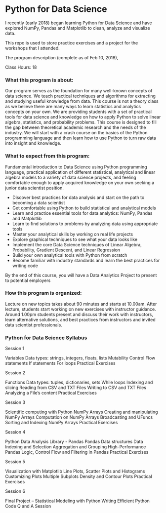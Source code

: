 # Python for Data Science

I recently (early 2018) began learning Python for Data Science and have explored NumPy, Pandas and Matplotlib to clean, analyze and visualize data.

This repo is used to store practice exercises and a project for the workshops that I attended. 

The program description (complete as of Feb 10, 2018),

Class Hours: 18

### What this program is about:

Our program serves as the foundation for many well-known concepts of data science. We teach practical techniques and algorithms for extracting and studying useful knowledge from data. This course is not a theory class as we believe there are many ways to learn statistics and analytics concepts on your own. We are providing students with a set of practical tools for data science and knowledge on how to apply Python to solve linear algebra, statistics, and probability problems. This course is designed to fill the gap between theoretical academic research and the needs of the industry. We will start with a crash course on the basics of the Python programming language and then learn how to use Python to turn raw data into insight and knowledge.

### What to expect from this program:

Fundamental introduction to Data Science using Python programming language, practical application of different statistical, analytical and linear algebra models to a variety of data science projects, and feeling comfortable enough to apply acquired knowledge on your own seeking a junior data scientist position.

* Discover best practices for data analysis and start on the path to becoming a data scientist
* Get comfortable using Python to build statistical and analytical models
* Learn and practice essential tools for data analytics: NumPy, Pandas and Matplotlib
* Learn to find solutions to problems by analyzing data using appropriate tools
* Master your analytical skills by working on real life projects
* Explore graphical techniques to see what your data looks like
* Implement the core Data Science techniques of Linear Algebra, Probability, Gradient Descent, and Linear Regression
* Build your own analytical tools with Python from scratch
* Become familiar with industry standards and learn the best practices for writing code

By the end of this course, you will have a Data Analytics Project to present to potential employers

### How this program is organized:
Lecture on new topics takes about 90 minutes and starts at 10.00am. After lecture, students start working on new exercises with instructor guidance. Around 1.00pm students present and discuss their work with instructors, learn alternative solutions, and best practices from instructors and invited data scientist professionals.

### Python for Data Science Syllabus
Session 1

Variables
Data types: strings, integers, floats, lists
Mutability
Control Flow statements
If statements
For loops
Practical Exercises

Session 2

Functions
Data types: tuples, dictionaries, sets
While loops
Indexing and slicing
Reading from CSV and TXT Files
Writing to CSV and TXT Files
Analyzing a File’s content
Practical Exercises

Session 3

Scientific computing with Python
NumPy Arrays
Creating and manipulating NumPy Arrays
Computation on NumPy Arrays
Broadcasting and UFuncs
Sorting and Indexing NumPy Arrays
Practical Exercises

Session 4

Python Data Analysis Library - Pandas
Pandas Data structures
Data Indexing and Selection
Aggregation and Grouping
High-Performance Pandas
Logic, Control Flow and Filtering in Pandas
Practical Exercises

Session 5

Visualization with Matplotlib
Line Plots, Scatter Plots and Histograms
Customizing Plots
Multiple Subplots
Density and Contour Plots
Practical Exercises

Session 6

Final Project – Statistical Modeling with Python
Writing Efficient Python Code
Q and A Session
